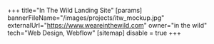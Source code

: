 +++
title="In The Wild Landing Site"
[params]
  bannerFileName="/images/projects/itw_mockup.jpg"
  externalUrl="https://www.weareinthewild.com"
  owner="in the wild"
  tech="Web Design, Webflow"
[sitemap]
  disable = true
+++
